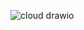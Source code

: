 ![cloud drawio](https://github.com/dlehdrjs36/coop/assets/41173462/70d369f5-2d67-44d8-b7dd-1c0c889e1ff9)
